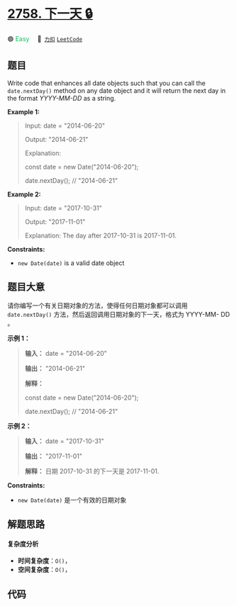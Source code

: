 # [2758. 下一天 🔒](https://2xiao.github.io/leetcode-js/problem/2758.html)

🟢 <font color=#15bd66>Easy</font>&emsp; 🔗&ensp;[`力扣`](https://leetcode.cn/problems/next-day) [`LeetCode`](https://leetcode.com/problems/next-day)

## 题目

Write code that enhances all date objects such that you can call the
`date.nextDay()` method on any date object and it will return the next day in
the format _YYYY-MM-DD_ as a string.



**Example 1:**

> Input: date = "2014-06-20"
> 
> Output: "2014-06-21"
> 
> Explanation: 
> 
> const date = new Date("2014-06-20");
> 
> date.nextDay(); // "2014-06-21"

**Example 2:**

> Input: date = "2017-10-31"
> 
> Output: "2017-11-01"
> 
> Explanation: The day after 2017-10-31 is 2017-11-01.

**Constraints:**

  * `new Date(date)` is a valid date object


## 题目大意

请你编写一个有关日期对象的方法，使得任何日期对象都可以调用 `date.nextDay()` 方法，然后返回调用日期对象的下一天，格式为 YYYY-MM-
DD 。



**示例 1：**

> 
> 
> 
> 
> 
> **输入：** date = "2014-06-20"
> 
> **输出：** "2014-06-21"
> 
> **解释：**
> 
> const date = new Date("2014-06-20");
> 
> date.nextDay(); // "2014-06-21"
> 
> 

**示例 2：**

> 
> 
> 
> 
> 
> **输入：** date = "2017-10-31"
> 
> **输出：** "2017-11-01"
> 
> **解释：** 日期 2017-10-31 的下一天是 2017-11-01.

**Constraints:**

  * `new Date(date)` 是一个有效的日期对象


## 解题思路

#### 复杂度分析

- **时间复杂度**：`O()`，
- **空间复杂度**：`O()`，

## 代码

```javascript

```